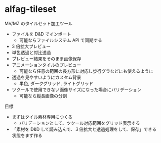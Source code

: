 # alfag-tileset

MV/MZ のタイルセット加工ツール

- ファイルを D&D でインポート
  - 可能ならファイルシステム API で同期する
- 3 倍拡大プレビュー
- 単色透過と対比透過
- プレビュー結果をそのまま画像保存
- アニメーションタイルのプレビュー
  - 可能なら任意の範囲の長方形に対応し歩行グラなどにも使えるように
- 透過を見やすいようにカスタム背景
  - 単色, ダークグリッド, ライトグリッド
- ツクールで使用できない画像サイズになった場合にバリデーション
  - 可能なら縦長画像の分割

目標

- まずはタイル素材専用につくる
  - バリデーションとして、ツクール対応範囲をグリッド表示する
- 「素材を D&D して読み込んで、３倍拡大と透過処理をして、保存」できる状態をまず作る
